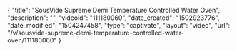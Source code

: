 {
    "title": "SousVide Supreme Demi Temperature Controlled Water Oven",
    "description": "",
    "videoid": "111180060",
    "date_created": "1502923776",
    "date_modified": "1504247458",
    "type": "captivate",
    "layout": "video",
    "url": "\/v\/sousvide-supreme-demi-temperature-controlled-water-oven\/111180060"
}